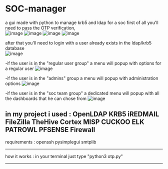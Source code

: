 # SOC-manager
a gui made with python to manage krb5 and ldap for a soc 
first of all you'll need to pass the OTP verification,<br>
![image](https://user-images.githubusercontent.com/73761526/169046346-6963ca8c-f665-480c-95a2-c8e30bc6c75b.png)
![image](https://user-images.githubusercontent.com/73761526/169046428-8ab7c04f-da44-431a-9f74-95db463dabe3.png)
![image](https://user-images.githubusercontent.com/73761526/169046492-7fd422ec-8a5c-4fab-98a8-a269d8de1585.png)
![image](https://user-images.githubusercontent.com/73761526/169046565-7dd977f4-cf59-41d5-98a1-1d8534ee9f47.png)

after that you'll need to login with a user already exists in the ldap/krb5 database<br>
![image](https://user-images.githubusercontent.com/73761526/169046683-7c614c3e-3760-4d6c-be0c-cd997a7a8f0b.png)

-if the user is in the "regular user group" a menu will popup with options for a regular user 
![image](https://user-images.githubusercontent.com/73761526/169047528-ffa396ad-75fa-4b75-aaec-ce7dff4e8b29.png)

-if the user is in the "admins" group a menu will popup with administration options
![image](https://user-images.githubusercontent.com/73761526/169047599-dfaefc07-0466-4284-9e10-9e79d49cf594.png)

-if the user is in the "soc team group" a dedicated menu will popup with all the dashboards that he can chose from
![image](https://user-images.githubusercontent.com/73761526/169047662-32ff4016-6d24-4aaa-b818-2f5f62c89d85.png)


in my project i used : 
OpenLDAP 
KRB5
iREDMAIL 
FileZilla
TheHive
Cortex
MISP 
CUCKOO 
ELK
PATROWL
PFSENSE Firewall
------
requirements :
openssh 
pysimplegui 
smtplib


------
how it works : 
in your terminal just type "python3 otp.py"

------
